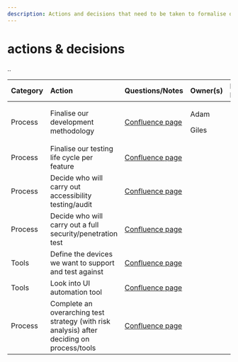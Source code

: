 ```yaml
---
description: Actions and decisions that need to be taken to formalise our QA process
---
```


# actions & decisions

..

<table>
  <thead>
    <tr>
      <th style="text-align:left">Category</th>
      <th style="text-align:left">Action</th>
      <th style="text-align:left">Questions/Notes</th>
      <th style="text-align:left">Owner(s)</th>
      <th style="text-align:left">Date Raised</th>
      <th style="text-align:left">Status</th>
    </tr>
  </thead>
  <tbody>
    <tr>
      <td style="text-align:left">Process</td>
      <td style="text-align:left">Finalise our development methodology</td>
      <td style="text-align:left"><a href="qa-process/testing-life-cycle.md">Confluence page</a>
      </td>
      <td style="text-align:left">
        <p>Adam</p>
        <p>Giles</p>
      </td>
      <td style="text-align:left">15/12</td>
      <td style="text-align:left">In Progress</td>
    </tr>
    <tr>
      <td style="text-align:left">Process</td>
      <td style="text-align:left">Finalise our testing life cycle per feature</td>
      <td style="text-align:left"><a href="https://app.gitbook.com/@equalcare/s/the-platform/~/drafts/-MOaTfliunkF9lMOMBf2/quality-assurance-strategy/qa-process/methodology/@drafts">Confluence page</a>
      </td>
      <td style="text-align:left"></td>
      <td style="text-align:left"></td>
      <td style="text-align:left">In Progress</td>
    </tr>
    <tr>
      <td style="text-align:left">Process</td>
      <td style="text-align:left">Decide who will carry out accessibility testing/audit</td>
      <td style="text-align:left"><a href="testing-types/non-functional-testing/accessibility.md">Confluence page</a>
      </td>
      <td style="text-align:left"></td>
      <td style="text-align:left"></td>
      <td style="text-align:left">In Progress</td>
    </tr>
    <tr>
      <td style="text-align:left">Process</td>
      <td style="text-align:left">Decide who will carry out a full security/penetration test</td>
      <td style="text-align:left"><a href="testing-types/non-functional-testing/security.md">Confluence page</a>
      </td>
      <td style="text-align:left"></td>
      <td style="text-align:left"></td>
      <td style="text-align:left">In Progress</td>
    </tr>
    <tr>
      <td style="text-align:left">Tools</td>
      <td style="text-align:left">Define the devices we want to support and test against</td>
      <td style="text-align:left"><a href="testing-types/functional-testing/compatibility.md">Confluence page</a>
      </td>
      <td style="text-align:left"></td>
      <td style="text-align:left"></td>
      <td style="text-align:left">To start</td>
    </tr>
    <tr>
      <td style="text-align:left">Tools</td>
      <td style="text-align:left">Look into UI automation tool</td>
      <td style="text-align:left"><a href="testing-types/functional-testing/ui-automation.md">Confluence page</a>
      </td>
      <td style="text-align:left"></td>
      <td style="text-align:left"></td>
      <td style="text-align:left">To start</td>
    </tr>
    <tr>
      <td style="text-align:left">Process</td>
      <td style="text-align:left">Complete an overarching test strategy (with risk analysis) after deciding
        on process/tools</td>
      <td style="text-align:left"><a href="planning/test-plan.md">Confluence page</a>
      </td>
      <td style="text-align:left"></td>
      <td style="text-align:left"></td>
      <td style="text-align:left">To start</td>
    </tr>
  </tbody>
</table>



